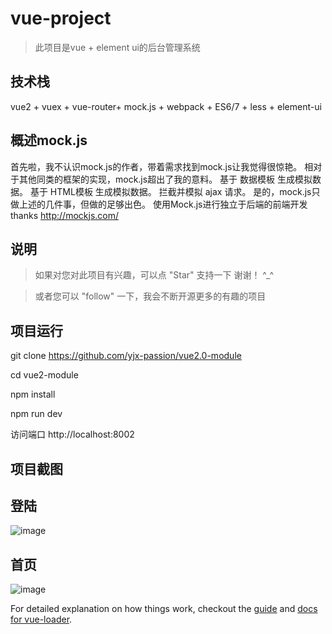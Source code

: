 # vue-project

> 此项目是vue + element ui的后台管理系统

## 技术栈

vue2 + vuex + vue-router+ mock.js + webpack + ES6/7 + less + element-ui

## 概述mock.js
  首先啦，我不认识mock.js的作者，带着需求找到mock.js让我觉得很惊艳。
  相对于其他同类的框架的实现，mock.js超出了我的意料。
  基于 数据模板 生成模拟数据。
  基于 HTML模板 生成模拟数据。
  拦截并模拟 ajax 请求。
  是的，mock.js只做上述的几件事，但做的足够出色。
  使用Mock.js进行独立于后端的前端开发
  thanks http://mockjs.com/

## 说明

>  如果对您对此项目有兴趣，可以点 "Star" 支持一下 谢谢！ ^_^

>  或者您可以 "follow" 一下，我会不断开源更多的有趣的项目

## 项目运行
git clone https://github.com/yjx-passion/vue2.0-module

cd vue2-module  

npm install

npm run dev 

访问端口 http://localhost:8002

## 项目截图

## 登陆

![image](https://github.com/yjx-passion/vue2.0-module/blob/master/src/components/img/index.png)

## 首页
![image](https://github.com/yjx-passion/vue2.0-module/blob/master/src/components/img/table.png)

For detailed explanation on how things work, checkout the [guide](http://vuejs-templates.github.io/webpack/) and [docs for vue-loader](http://vuejs.github.io/vue-loader).
